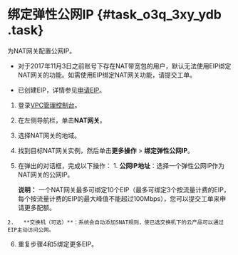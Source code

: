 # 绑定弹性公网IP {#task_o3q_3xy_ydb .task}

为NAT网关配置公网IP。

-   对于2017年11月3日之前账号下存在NAT带宽包的用户，默认无法使用EIP绑定NAT网关的功能。如需使用EIP绑定NAT网关功能，请提交工单。

-   已创建EIP，详情参见[申请EIP](../../../../cn.zh-CN/用户指南/申请EIP.md#)。

1.   登录[VPC管理控制台](https://vpcnext.console.aliyun.com/nat/)。 
2.   在左侧导航栏，单击**NAT网关**。 
3.   选择NAT网关的地域。 
4.   找到目标NAT网关实例，然后单击**更多操作** \> **绑定弹性公网IP**。 
5.   在弹出的对话框，完成以下操作： 
    1.   **公网IP地址**：选择一个弹性公网IP作为NAT网关的公网IP。 

        **说明：** 一个NAT网关最多可绑定10个EIP（最多可绑定3个按流量计费的EIP，每个按流量计费的EIP的最大峰值不能超过100Mbps），您可以提交工单来申请更多配额。

    2.   **交换机（可选）**：系统会自动添加SNAT规则，使已选交换机下的云产品可以通过EIP主动访问公网。 
6.   重复步骤4和5绑定更多EIP。 

